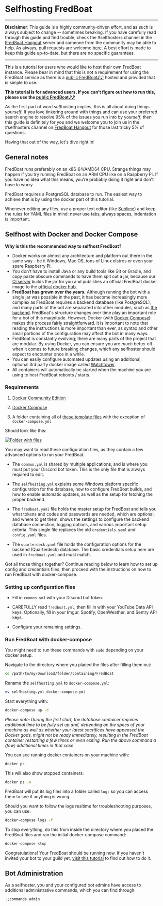 # Selfhosting FredBoat

* * *

**Disclaimer**: This guide is a highly community-driven effort, and as such is always subject to change -- sometimes breaking. If you have carefully read through this guide and find trouble, check the #selfhosters channel in the [FredBoat Hangout](https://discord.gg/cgPFW4q) server and someone from the community may be able to help. As always, pull requests are welcome [here]( https://github.com/FredBoat/fredboat.com/blob/master/public/markdown/selfhosting.md). A best effort is made to keep this guide up-to-date, but there are no specific guarantees.

* * *

This is a tutorial for users who would like to host their own FredBoat instance. Please bear in mind that this is not a requirement for using the FredBoat service as there is a [public FredBoat♪♪](https://goo.gl/cFs5M9) hosted and provided that is simple to use.

**This tutorial is for advanced users. If you can't figure out how to run this, please use the [public FredBoat♪♪](https://goo.gl/cFs5M9)**

As the first part of word *self*hosting implies, this is all about doing things your*self*. If you love tinkering around with things and can use your preferred search engine to resolve 95% of the issues you run into by your*self*, then this guide is definitely for you and we welcome you to join us in the #selfhosters channel on [FredBoat Hangout](https://discord.gg/cgPFW4q) for those last tricky 5% of questions.


Having that out of the way, let's dive right in!


## General notes

FredBoat runs preferably on an x86_64/AMD64 CPU. Strange things may happen if you try running FredBoat on an ARM CPU like on a Raspberry Pi. If you have no idea what this means, you're probably doing it right and don't have to worry.

FredBoat requires a PostgreSQL database to run. The easiest way to achieve that is by using the docker part of this tutorial.

Whenever editing any files, use a proper text editor (like [Sublime](http://www.sublimetext.com/)) and keep the rules for YAML files in mind: never use tabs, always spaces, indentation is important.


## Selfhost with Docker and Docker Compose

**Why is this the recommended way to selfhost FredBoat?**  
- Docker works on almost any architecture and platform out there in the same way - be it Windows, Mac OS, tons of Linux distros or even your spare Raspberry Pi.
- You don't have to install Java or any build tools like Git or Gradle, and copy paste obscure commands to have them spit out a jar, because our [CI server](https://ci.fredboat.com) builds the jar for you and publishes an official FredBoat docker image to the [official docker hub](https://hub.docker.com/r/fredboat/fredboat/).
- **FredBoat has grown over the years.** Although running the bot with a single jar was possible in the past, it has become increasingly more complex as FredBoat requires a backend database (like PostgreSQL), and many parts  of the bot are separated into other modules, such as [the backend](https://github.com/FredBoat/Backend). FredBoat's structure changes over time play an important role for a bot of this magnitude. However, Docker (with [Docker Compose](https://docs.docker.com/compose/install/)) makes this process fairly straightforward. It is important to note that reading the instructions is more important than ever, as syntax and other small portions of the configuration may affect the bot in many ways.
- FredBoat is constantly evolving; there are many parts of the project that are modular. By using Docker, you can ensure you are *much* better off when it comes to future breaking changes, which any selfhoster should expect to encounter once in a while.
- You can easily configure automated updates using an additional, optional 3rd party docker image called [Watchtower](https://github.com/v2tec/watchtower).
- All containers will automatically be started when the machine you are using to host FredBoat reboots / starts.


### Requirements

1. [Docker Community Edition](https://docs.docker.com/engine/installation/)

2. [Docker Compose](https://docs.docker.com/compose/install/)

3. A folder containing all of [these template files](https://github.com/Frederikam/FredBoat/tree/master/config/templates) with the exception of `docker-compose.yml`


Should look like this:

[![Folder with files](https://fred.moe/aKF.png)](https://fred.moe/aKF.png)

You may want to read these configuration files, as they contain a few advanced options to run your FredBoat.

- The `common.yml` is shared by multiple applications, and is where you must put your Discord bot token. This is the only file that is always required to edit.

- The `selfhosting.yml` explains some Windows platform specific configuration for the database, how to configure FredBoat builds, and how to enable automatic updates, as well as the setup for fetching the proper backend.

- The `fredboat.yaml` file holds the master setup for FredBoat and tells you what tokens and codes and passwords are needed, which are optional, and where to get them, shows the settings to configure the backend database connection, logging options, and various important setup criteria. This single file replaces the old `credentials.yaml` and `config.yaml` files.

- The `quarterdeck.yaml` file holds the configuration options for the backend (Quarterdeck) database. The basic credentials setup here are used in `fredboat.yaml` and must match.

Got all those things together? Continue reading below to learn how to set up config and credentials files, then proceed with the instructions on how to run FredBoat with docker-compose.

### Setting up configuration files

- Fill in `common.yml` with your Discord bot token.

- CAREFULLY read `fredboat.yml`, then fill in with your YouTube Data API keys. Optionally, fill in your Imgur, Spotify, OpenWeather, and Sentry API keys.

- Configure your remaining settings.

### Run FredBoat with docker-compose

You might need to run these commands with `sudo` depending on your docker setup.

Navigate to the directory where you placed the files after filling them out:
```sh
cd /path/to/my/Download/folder/containing/FredBoat
```

Rename the `selfhosting.yml` to `docker-compose.yml`:

```sh
mv selfhosting.yml docker-compose.yml
```

Start everything with:
```sh
docker-compose up -d
```
_Please note: During the first start, the database container requires additional time to be fully set up and, depending on the specs of your machine as well as whether your latest sacrifices have appeased the Docker gods, might not be ready immediately, resulting in the FredBoat container restarting a few times or even exiting. Run the above command a (few) additional times in that case_

You can see running docker containers on your machine with:
```sh
docker ps
```
This will also show stopped containers:
```sh
docker ps -a
```
FredBoat will put its log files into a folder called `logs` so you can access them to see if anything is wrong.

Should you want to follow the logs realtime for troubleshooting purposes, you can use:
```sh
docker-compose logs -f
```

To stop everything, do this from inside the directory where you placed the FredBoat files and ran the initial docker-compose command:
```sh
docker-compose stop
```

Congratulations! Your FredBoat should be running now. If you haven't invited your bot to your guild yet, [visit this tutorial](https://github.com/reactiflux/discord-irc/wiki/Creating-a-discord-bot-&-getting-a-token) to find out how to do it.

## Bot Administration
As a selfhoster, you and your configured bot admins have access to additional administrative commands, which you can find through
```
;;commands admin
```
